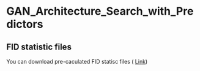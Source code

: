 # GAN_Architecture_Search_with_Predictors

## FID statistic files
You can download pre-caculated FID statisc files ( [Link](https://drive.google.com/drive/folders/1JGODyX1ekDzlhpWbeknir0OYv_TqMT9e?usp=sharing))
